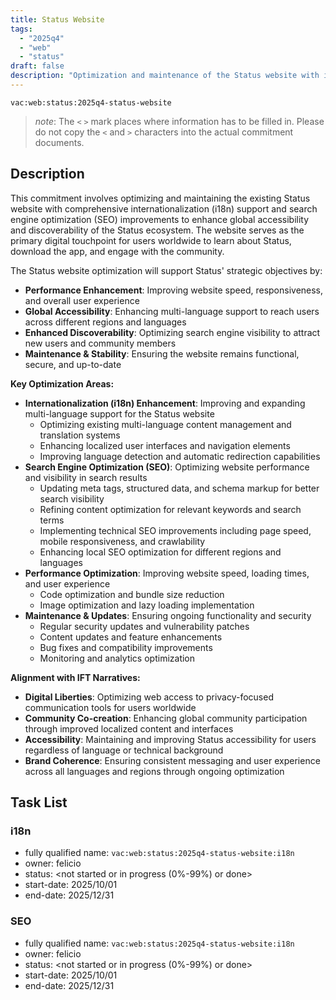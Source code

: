 ```yaml
---
title: Status Website
tags:
  - "2025q4"
  - "web"
  - "status"
draft: false
description: "Optimization and maintenance of the Status website with internationalization support and SEO improvements to enhance global accessibility and discoverability of the Status ecosystem."
---
```


`vac:web:status:2025q4-status-website`

> *note*: The `<` `>` mark places where information has to be filled in. Please do not copy the `<` and `>` characters into the actual commitment documents.
## Description

This commitment involves optimizing and maintaining the existing Status website with comprehensive internationalization (i18n) support and search engine optimization (SEO) improvements to enhance global accessibility and discoverability of the Status ecosystem. The website serves as the primary digital touchpoint for users worldwide to learn about Status, download the app, and engage with the community.

The Status website optimization will support Status' strategic objectives by:
- **Performance Enhancement**: Improving website speed, responsiveness, and overall user experience
- **Global Accessibility**: Enhancing multi-language support to reach users across different regions and languages
- **Enhanced Discoverability**: Optimizing search engine visibility to attract new users and community members
- **Maintenance & Stability**: Ensuring the website remains functional, secure, and up-to-date

**Key Optimization Areas:**
- **Internationalization (i18n) Enhancement**: Improving and expanding multi-language support for the Status website
  - Optimizing existing multi-language content management and translation systems
  - Enhancing localized user interfaces and navigation elements
  - Improving language detection and automatic redirection capabilities
- **Search Engine Optimization (SEO)**: Optimizing website performance and visibility in search results
  - Updating meta tags, structured data, and schema markup for better search visibility
  - Refining content optimization for relevant keywords and search terms
  - Implementing technical SEO improvements including page speed, mobile responsiveness, and crawlability
  - Enhancing local SEO optimization for different regions and languages
- **Performance Optimization**: Improving website speed, loading times, and user experience
  - Code optimization and bundle size reduction
  - Image optimization and lazy loading implementation
- **Maintenance & Updates**: Ensuring ongoing functionality and security
  - Regular security updates and vulnerability patches
  - Content updates and feature enhancements
  - Bug fixes and compatibility improvements
  - Monitoring and analytics optimization

**Alignment with IFT Narratives:**
- **Digital Liberties**: Optimizing web access to privacy-focused communication tools for users worldwide
- **Community Co-creation**: Enhancing global community participation through improved localized content and interfaces
- **Accessibility**: Maintaining and improving Status accessibility for users regardless of language or technical background
- **Brand Coherence**: Ensuring consistent messaging and user experience across all languages and regions through ongoing optimization


## Task List

### i18n  

* fully qualified name: `vac:web:status:2025q4-status-website:i18n`
* owner: felicio
* status: <not started or in progress (0%-99%) or done>
* start-date: 2025/10/01
* end-date: 2025/12/31


### SEO  

* fully qualified name: `vac:web:status:2025q4-status-website:i18n`
* owner: felicio
* status: <not started or in progress (0%-99%) or done>
* start-date: 2025/10/01
* end-date: 2025/12/31


